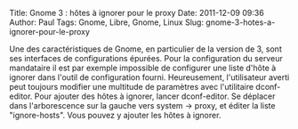 Title: Gnome 3 : hôtes à ignorer pour le proxy
Date: 2011-12-09 09:36
Author: Paul
Tags: Gnome, Libre, Gnome, Linux
Slug: gnome-3-hotes-a-ignorer-pour-le-proxy

Une des caractéristiques de Gnome, en particulier de la version de 3,
sont ses interfaces de configurations épurées. Pour la configuration du
serveur mandataire il est par exemple impossible de configurer une liste
d'hôte à ignorer dans l'outil de configuration fourni. Heureusement,
l'utilisateur averti peut toujours modifier une multitude de paramètres
avec l'utilitaire dconf-editor. Pour ajouter des hôtes à ignorer, lancer
dconf-editor. Se déplacer dans l'arborescence sur la gauche vers system
-&gt; proxy, et éditer la liste "ignore-hosts". Vous pouvez y ajouter
les hôtes à ignorer.


